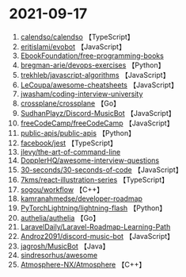 # 2021-09-17

1. [calendso/calendso](https://github.com/calendso/calendso) 【TypeScript】
2. [eritislami/evobot](https://github.com/eritislami/evobot) 【JavaScript】
3. [EbookFoundation/free-programming-books](https://github.com/EbookFoundation/free-programming-books) 
4. [bregman-arie/devops-exercises](https://github.com/bregman-arie/devops-exercises) 【Python】
5. [trekhleb/javascript-algorithms](https://github.com/trekhleb/javascript-algorithms) 【JavaScript】
6. [LeCoupa/awesome-cheatsheets](https://github.com/LeCoupa/awesome-cheatsheets) 【JavaScript】
7. [jwasham/coding-interview-university](https://github.com/jwasham/coding-interview-university) 
8. [crossplane/crossplane](https://github.com/crossplane/crossplane) 【Go】
9. [SudhanPlayz/Discord-MusicBot](https://github.com/SudhanPlayz/Discord-MusicBot) 【JavaScript】
10. [freeCodeCamp/freeCodeCamp](https://github.com/freeCodeCamp/freeCodeCamp) 【JavaScript】
11. [public-apis/public-apis](https://github.com/public-apis/public-apis) 【Python】
12. [facebook/jest](https://github.com/facebook/jest) 【TypeScript】
13. [jlevy/the-art-of-command-line](https://github.com/jlevy/the-art-of-command-line) 
14. [DopplerHQ/awesome-interview-questions](https://github.com/DopplerHQ/awesome-interview-questions) 
15. [30-seconds/30-seconds-of-code](https://github.com/30-seconds/30-seconds-of-code) 【JavaScript】
16. [7kms/react-illustration-series](https://github.com/7kms/react-illustration-series) 【TypeScript】
17. [sogou/workflow](https://github.com/sogou/workflow) 【C++】
18. [kamranahmedse/developer-roadmap](https://github.com/kamranahmedse/developer-roadmap) 
19. [PyTorchLightning/lightning-flash](https://github.com/PyTorchLightning/lightning-flash) 【Python】
20. [authelia/authelia](https://github.com/authelia/authelia) 【Go】
21. [LaravelDaily/Laravel-Roadmap-Learning-Path](https://github.com/LaravelDaily/Laravel-Roadmap-Learning-Path) 
22. [Androz2091/discord-music-bot](https://github.com/Androz2091/discord-music-bot) 【JavaScript】
23. [jagrosh/MusicBot](https://github.com/jagrosh/MusicBot) 【Java】
24. [sindresorhus/awesome](https://github.com/sindresorhus/awesome) 
25. [Atmosphere-NX/Atmosphere](https://github.com/Atmosphere-NX/Atmosphere) 【C++】
